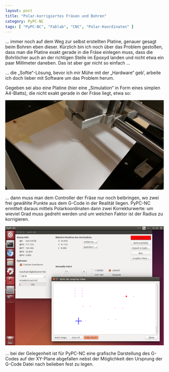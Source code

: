 ```yaml
---
layout: post
title: "Polar-korrigiertes Fräsen und Bohren"
category: PyPC-NC
tags: [ "PyPC-NC", "Fablab", "CNC", "Polar-Koordinaten" ]
---
```

… immer noch auf dem Weg zur selbst erstellten Platine, genauer gesagt beim
Bohren eben dieser. Kürzlich bin ich noch über das Problem gestoßen, dass
man die Platine exakt gerade in die Fräse einlegen muss, dass die Bohrlöcher
auch an der richtigen Stelle im Epoxyd landen und nicht etwa ein paar
Millimeter daneben. Das ist aber gar nicht so einfach …

… die „Softie“-Lösung, bevor ich mir Mühe mit der „Hardware“ geb‘, arbeite
ich doch lieber mit Software um das Problem herum.

Gegeben sei also eine Platine (hier eine „Simulation“ in Form eines simplen
A4-Blatts), die nicht exakt gerade in der Fräse liegt, etwa so:

![Foto schief eingelegtes Frässtück](/assets/images/wpid-20140712_033202.jpg)

… dann muss man dem Controller der Fräse nur noch beibringen, wo zwei frei
gewählte Punkte aus dem G-Code in der Realität liegen. PyPC-NC ermittelt
daraus mittels Polarkoordinaten dann zwei Korrekturwerte: um wieviel Grad
muss gedreht werden und um welchen Faktor ist der Radius zu korrigieren.

![Screenshot von PyPC-NC mit Polar Fix](/assets/images/PyPC-NC-Polar-Fix.png)

… bei der Gelegenheit ist für PyPC-NC eine grafische Darstellung des G-Codes
auf der XY-Plane abgefallen nebst der Möglichkeit den Ursprung der G-Code
Datei nach belieben fest zu legen.
